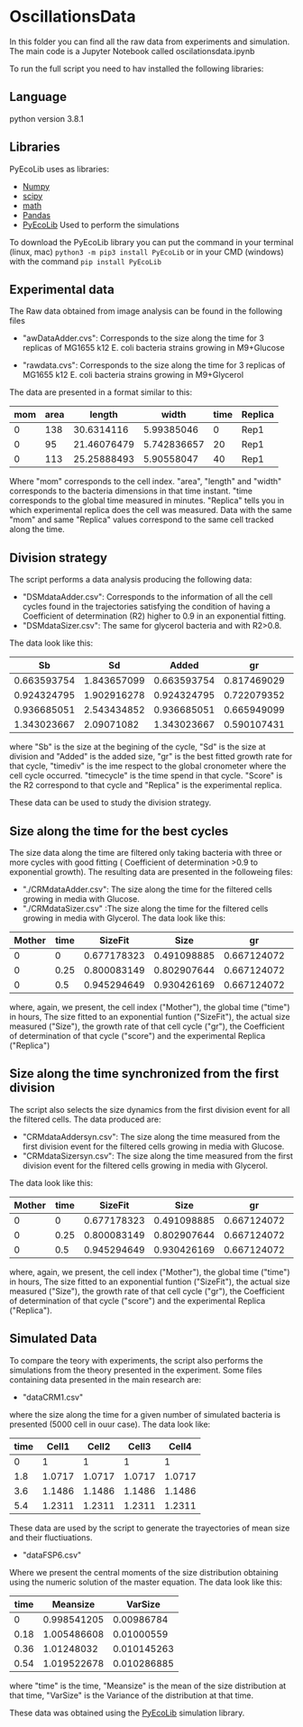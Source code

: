 # OscillationsData
In this folder you can find all the raw data from experiments and simulation. The main code is a Jupyter Notebook called oscilationsdata.ipynb

To run the full script you need to hav installed the following libraries:

## Language
python version 3.8.1

## Libraries
PyEcoLib uses as libraries:
* [Numpy](https://numpy.org/)
* [scipy](https://www.scipy.org/)
* [math](https://docs.python.org/3/library/math.html) 
* [Pandas](https://pandas.pydata.org/)
* [PyEcoLib](https://github.com/SystemsBiologyUniandes/PyEcoLib/wiki) Used to perform the simulations

 To download the PyEcoLib library you can put the command in your terminal (linux, mac)
 `python3 -m pip3 install PyEcoLib` or in your CMD (windows) with the command
 `pip install PyEcoLib`

## Experimental data
The Raw data obtained from image analysis can be found in the following files
* "awDataAdder.cvs": Corresponds to the size along the time for 3 replicas of MG1655 k12 E. coli bacteria strains growing in M9+Glucose

* "rawdata.cvs": Corresponds to the size along the time for 3 replicas of MG1655 k12 E. coli bacteria strains growing in M9+Glycerol

The data are presented in a format similar to this:

|mom	|area	|length|	width|	time|	Replica|
|-----|-----|-----|-----|-----|-----|
|0|	138|	30.6314116|	5.99385046|	0|	Rep1|
|0|	95|	21.46076479	|5.742836657|	20|	Rep1|
|0|	113|	25.25888493|	5.90558047|	40|	Rep1|

Where "mom" corresponds to the cell index. "area", "length" and "width" corresponds to the bacteria dimensions in that time instant. "time corresponds to the global time measured in minutes. "Replica" tells you in which experimental replica does the cell was measured.  Data with the same "mom" and same "Replica" values correspond to the same cell tracked along the time.

## Division strategy 

The script performs a data analysis producing the following data:

* "DSMdataAdder.csv": Corresponds to the information of all the cell cycles found in the trajectories satisfying the condition of having a Coefficient of determination (R2) higher to 0.9 in an exponential fitting.
* "DSMdataSizer.csv": The same for glycerol bacteria and with R2>0.8.

The data look like this:

|Sb	|Sd	|Added|	gr	|timediv|	timecycle|	score|	Replica|
|-----|-----|-----|-----|-----|-----|-----|-----|
|0.663593754|	1.843657099	|0.663593754	|0.817469029	|2.125	|1.09000759|	0.906011131	|1|
|0.924324795	|1.902916278	|0.924324795|	0.722079352	|3.25	|0.872006072	|0.993083882	|1|
|0.936685051	|2.543434852	|0.936685051	|0.665949099|	4.5	|1.308009108	|0.996426304	|1|
|1.343023667	|2.09071082	|1.343023667	|0.590107431	|5.625	|0.654004554	|0.99922354	|1|

where "Sb" is the size at the begining of the cycle, "Sd" is the size at division and "Added" is the added size, "gr" is the best fitted growth rate for that cycle, "timediv" is the ime respect to the global cronometer where the cell cycle occurred. "timecycle" is the time spend in that cycle. "Score" is the R2 correspond to that cycle and "Replica" is the experimental replica.

These data can be used to study the division strategy.

## Size along the time for the best cycles

The size data along the time are filtered only taking bacteria with three or more cycles with good fitting ( Coefficient of determination >0.9 to exponential growth). The resulting data are presented in the followeing files:

* "./CRMdataAdder.csv": The size along the time for the filtered cells growing in media with Glucose.
* "./CRMdataSizer.csv" :The size along the time for the filtered cells growing in media with Glycerol.
The data look like this:

|Mother|	time	|SizeFit|	Size	|gr|	score|	Replica|
|-----|-----|-----|-----|-----|-----|-----|
|0	|0|	0.677178323|	0.491098885|	0.667124072|	0.910636294|	1|
|0|	0.25|	0.800083149|	0.802907644	|0.667124072|	0.910636294|	1|
|0|	0.5|	0.945294649	|0.930426169|	0.667124072	|0.910636294|	1|

where, again, we present, the cell index ("Mother"), the global time ("time") in hours, The size fitted to an exponential funtion ("SizeFit"), the actual size measured ("Size"), the growth rate of that cell cycle ("gr"), the Coefficient of determination of that cycle ("score") and the experimental Replica ("Replica")

## Size along the time synchronized from the first division

The script also selects the size dynamics from the first division event for all the filtered cells. The data produced are:

* "CRMdataAddersyn.csv": The size along the time measured from the first division event for the filtered cells growing in media with Glucose.
* "CRMdataSizersyn.csv": The size along the time measured from the first division event for the filtered cells growing in media with Glycerol.

The data look like this:

|Mother|	time	|SizeFit|	Size	|gr|	score|	Replica|
|-----|-----|-----|-----|-----|-----|-----|
|0	|0|	0.677178323|	0.491098885|	0.667124072|	0.910636294|	1|
|0|	0.25|	0.800083149|	0.802907644	|0.667124072|	0.910636294|	1|
|0|	0.5|	0.945294649	|0.930426169|	0.667124072	|0.910636294|	1|

where, again, we present, the cell index ("Mother"), the global time ("time") in hours, The size fitted to an exponential funtion ("SizeFit"), the actual size measured ("Size"), the growth rate of that cell cycle ("gr"), the Coefficient of determination of that cycle ("score") and the experimental Replica ("Replica").

## Simulated Data

To compare the teory with experiments, the script also performs the simulations from the theory presented in the experiment. Some files containing data presented in the main research are:

* "dataCRM1.csv"

where the size along the time for a given number of simulated bacteria is presented (5000 cell in ouur case). The data look like:

|time|	Cell1|	Cell2|	Cell3|	Cell4|
|-----|-----|-----|-----|-----|
|0	|1|	1|	1|	1|
|1.8|	1.0717|	1.0717|	1.0717	|1.0717|
|3.6|	1.1486|	1.1486|	1.1486	|1.1486|
|5.4|	1.2311|	1.2311|	1.2311	|1.2311|

These data are used by the script to generate the trayectories of mean size and their fluctiuations.

* "dataFSP6.csv"

Where we present the central moments of the size distribution obtaining using the numeric solution of the master equation. The data look like this:

|time|	Meansize|	VarSize|
|-----|-----|-----|
|0|	0.998541205|	0.00986784|
|0.18|	1.005486608|	0.01000559|
|0.36|	1.01248032|	0.010145263|
|0.54|	1.019522678|	0.010286885|

where "time" is the time, "Meansize" is the mean of the size distribution at that time, "VarSize" is the Variance of the distribution at that time.

These data was obtained using the [PyEcoLib](https://github.com/SystemsBiologyUniandes/PyEcoLib/wiki) simulation library.



